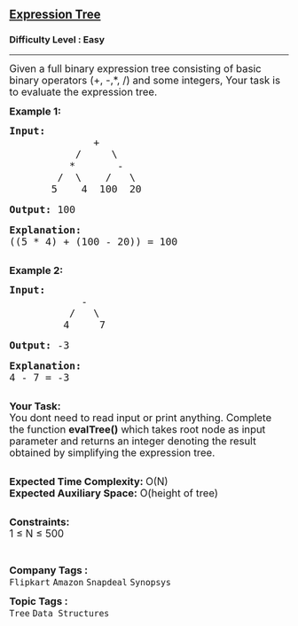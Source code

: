 <h2><a href="https://www.geeksforgeeks.org/problems/expression-tree/1?itm_source=geeksforgeeks&itm_medium=article&itm_campaign=bottom_sticky_on_article">Expression Tree</a></h2><h3>Difficulty Level : Easy</h3><hr><div class="problems_problem_content__Xm_eO"><p><span style="font-size:18px">Given a full binary expression tree consisting of basic binary operators&nbsp;(+, -,*,&nbsp;/)&nbsp;and some integers, Your task is to evaluate the expression tree.</span></p>

<p><strong><span style="font-size:18px">Example 1:</span></strong></p>

<pre><span style="font-size:18px"><strong>Input: </strong>
              +
           /     \
          *       -
        /  \    /   \
       5    4  100  20 </span>

<span style="font-size:18px"><strong>Output:</strong> 100</span>

<span style="font-size:18px"><strong>Explanation:</strong>
((5 * 4) + (100 - 20)) = 100</span></pre>

<p><br>
<span style="font-size:18px"><strong>Example 2:</strong></span></p>

<pre><span style="font-size:18px"><strong>Input:</strong>
            -
          /   \
         4     7</span>

<span style="font-size:18px"><strong>Output:</strong> -3</span>

<span style="font-size:18px"><strong>Explanation:</strong>
4 - 7 = -3</span></pre>

<p><br>
<span style="font-size:18px"><strong>Your Task: &nbsp;</strong><br>
You dont need to read input or print anything. Complete the function <strong>evalTree()</strong> which takes root node as input parameter and returns an integer denoting the result obtained by simplifying the expression tree.</span></p>

<p><br>
<span style="font-size:18px"><strong>Expected Time Complexity: </strong>O(N)<br>
<strong>Expected Auxiliary Space:</strong> O(height of tree)</span></p>

<p><br>
<span style="font-size:18px"><strong>Constraints:</strong><br>
1 ≤ N ≤ 500</span></p>

<p>&nbsp;</p>
</div><p><span style=font-size:18px><strong>Company Tags : </strong><br><code>Flipkart</code>&nbsp;<code>Amazon</code>&nbsp;<code>Snapdeal</code>&nbsp;<code>Synopsys</code>&nbsp;<br><p><span style=font-size:18px><strong>Topic Tags : </strong><br><code>Tree</code>&nbsp;<code>Data Structures</code>&nbsp;